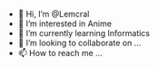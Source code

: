- 👋 Hi, I’m @Lemcral
- 👀 I’m interested in Anime
- 🌱 I’m currently learning Informatics
- 💞️ I’m looking to collaborate on ...
- 📫 How to reach me ...

<!---
Lemcral/Lemcral is a ✨ special ✨ repository because its `README.md` (this file) appears on your GitHub profile.
You can click the Preview link to take a look at your changes.
--->
